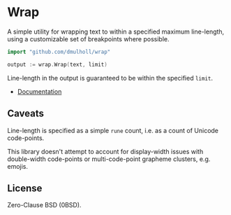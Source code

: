 # Wrap

A simple utility for wrapping text to within a specified maximum line-length, using a customizable set of breakpoints where possible.

```go
import "github.com/dmulholl/wrap"

output := wrap.Wrap(text, limit)
```

Line-length in the output is guaranteed to be within the specified `limit`.

* [Documentation](https://pkg.go.dev/github.com/dmulholl/wrap)



## Caveats

Line-length is specified as a simple `rune` count, i.e. as a count of Unicode code-points.

This library doesn't attempt to account for display-width issues with double-width code-points or multi-code-point grapheme clusters, e.g. emojis.



## License

Zero-Clause BSD (0BSD).
